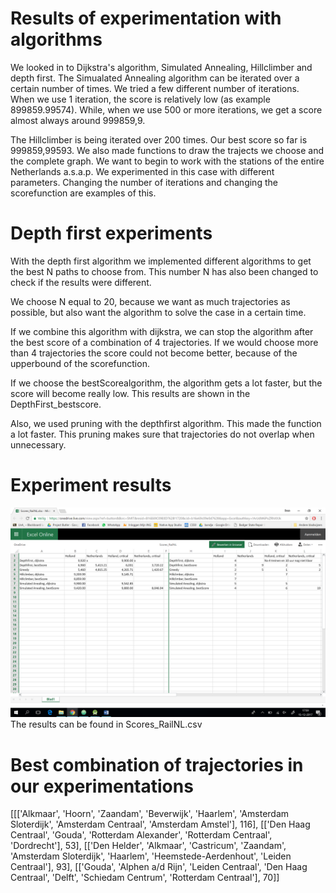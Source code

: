 # Results of experimentation with algorithms

We looked in to Dijkstra's algorithm, Simulated Annealing, Hillclimber and depth first.
The Simualated Annealing algorithm can be iterated over a certain number of times. We tried a few different number of iterations.
When we use 1 iteration, the score is relatively low (as example 899859.99574). While, when we use 500 or more iterations, we get a
score almost always around 999859,9.

The Hillclimber is being iterated over 200 times. Our best score so far is 999859,99593.
We also made functions to draw the trajects we choose and the complete graph. We want to begin to work with the stations of the
entire Netherlands a.s.a.p.
We experimented in this case with different parameters.
Changing the number of iterations and changing the scorefunction are examples of this.

# Depth first experiments

With the depth first algorithm we implemented different algorithms to get the best N paths to choose from. This number N has also been changed to check if the results were different.

We choose N equal to 20, because we want as much trajectories as possible, but also want the algorithm to solve the case in a certain time.

If we combine this algorithm with dijkstra, we can stop the algorithm after the best score of a combination of 4 trajectories. If we would choose more than 4 trajectories the score could not become better, because of the upperbound of the scorefunction.

If we choose the bestScorealgorithm, the algorithm gets a lot faster, but the score will become really low. This results are shown in the DepthFirst_bestscore.

Also, we used pruning with the depthfirst algorithm. This made the function a lot faster. This pruning makes sure that trajectories do not overlap when unnecessary.

# Experiment results

![alt text](https://github.com/suitendaal/RailNL/blob/master/Results/results.png)
The results can be found in Scores_RailNL.csv

# Best combination of trajectories in our experimentations
[[['Alkmaar', 'Hoorn', 'Zaandam', 'Beverwijk', 'Haarlem', 'Amsterdam Sloterdijk', 'Amsterdam Centraal', 'Amsterdam Amstel'], 116], [['Den Haag Centraal', 'Gouda', 'Rotterdam Alexander', 'Rotterdam Centraal', 'Dordrecht'], 53], [['Den Helder', 'Alkmaar', 'Castricum', 'Zaandam', 'Amsterdam Sloterdijk', 'Haarlem', 'Heemstede-Aerdenhout', 'Leiden Centraal'], 93], [['Gouda', 'Alphen a/d Rijn', 'Leiden Centraal', 'Den Haag Centraal', 'Delft', 'Schiedam Centrum', 'Rotterdam Centraal'], 70]]
